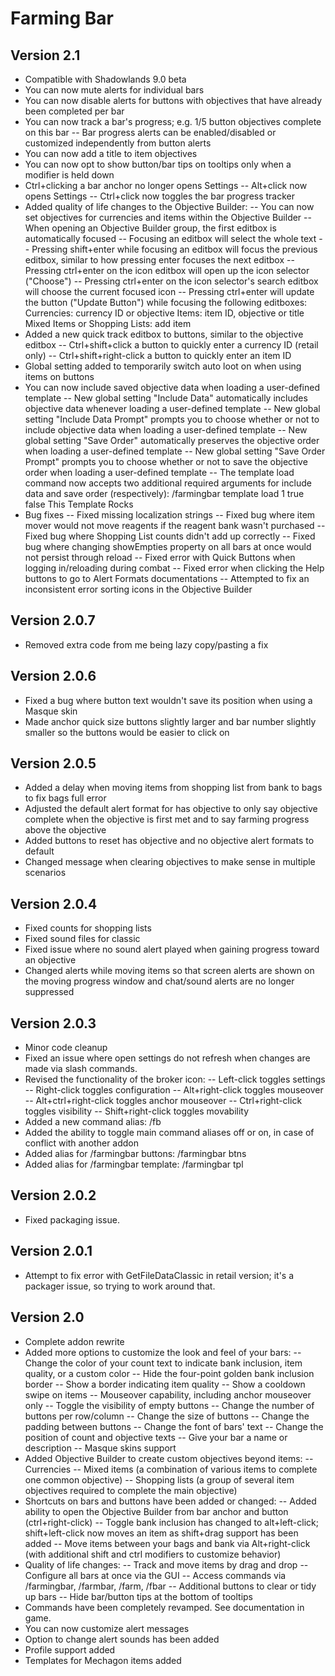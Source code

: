 # Farming Bar
## Version 2.1
- Compatible with Shadowlands 9.0 beta
- You can now mute alerts for individual bars
- You can now disable alerts for buttons with objectives that have already been completed per bar
- You can now track a bar's progress; e.g. 1/5 button objectives complete on this bar
-- Bar progress alerts can be enabled/disabled or customized independently from button alerts
- You can now add a title to item objectives
- You can now opt to show button/bar tips on tooltips only when a modifier is held down
- Ctrl+clicking a bar anchor no longer opens Settings
-- Alt+click now opens Settings
-- Ctrl+click now toggles the bar progress tracker
- Added quality of life changes to the Objective Builder:
-- You can now set objectives for currencies and items within the Objective Builder
-- When opening an Objective Builder group, the first editbox is automatically focused
-- Focusing an editbox will select the whole text
-- Pressing shift+enter while focusing an editbox will focus the previous editbox, similar to how pressing enter focuses the next editbox
-- Pressing ctrl+enter on the icon editbox will open up the icon selector ("Choose")
-- Pressing ctrl+enter on the icon selector's search editbox will choose the current focused icon
-- Pressing ctrl+enter will update the button ("Update Button") while focusing the following editboxes:
Currencies: currency ID or objective
Items: item ID, objective or title
Mixed Items or Shopping Lists: add item
- Added a new quick track editbox to buttons, similar to the objective editbox
-- Ctrl+shift+click a button to quickly enter a currency ID (retail only)
-- Ctrl+shift+right-click a button to quickly enter an item ID
- Global setting added to temporarily switch auto loot on when using items on buttons
- You can now include saved objective data when loading a user-defined template
-- New global setting "Include Data" automatically includes objective data whenever loading a user-defined template
-- New global setting "Include Data Prompt" prompts you to choose whether or not to include objective data when loading a user-defined template
-- New global setting "Save Order" automatically preserves the objective order when loading a user-defined template
-- New global setting "Save Order Prompt" prompts you to choose whether or not to save the objective order when loading a user-defined template
-- The template load command now accepts two additional required arguments for include data and save order (respectively):
/farmingbar template load 1 true false This Template Rocks
- Bug fixes
-- Fixed missing localization strings
-- Fixed bug where item mover would not move reagents if the reagent bank wasn't purchased
-- Fixed bug where Shopping List counts didn't add up correctly
-- Fixed bug where changing showEmpties property on all bars at once would not persist through reload
-- Fixed error with Quick Buttons when logging in/reloading during combat
-- Fixed error when clicking the Help buttons to go to Alert Formats documentations
-- Attempted to fix an inconsistent error sorting icons in the Objective Builder

## Version 2.0.7
- Removed extra code from me being lazy copy/pasting a fix

## Version 2.0.6
- Fixed a bug where button text wouldn't save its position when using a Masque skin
- Made anchor quick size buttons slightly larger and bar number slightly smaller so the buttons would be easier to click on

## Version 2.0.5
- Added a delay when moving items from shopping list from bank to bags to fix bags full error
- Adjusted the default alert format for has objective to only say objective complete when the objective is first met and to say farming progress above the objective
- Added buttons to reset has objective and no objective alert formats to default
- Changed message when clearing objectives to make sense in multiple scenarios

## Version 2.0.4
- Fixed counts for shopping lists
- Fixed sound files for classic
- Fixed issue where no sound alert played when gaining progress toward an objective
- Changed alerts while moving items so that screen alerts are shown on the moving progress window and chat/sound alerts are no longer suppressed

## Version 2.0.3
- Minor code cleanup
- Fixed an issue where open settings do not refresh when changes are made via slash commands.
- Revised the functionality of the broker icon:
-- Left-click toggles settings
-- Right-click toggles configuration
-- Alt+right-click toggles mouseover
-- Alt+ctrl+right-click toggles anchor mouseover
-- Ctrl+right-click toggles visibility
-- Shift+right-click toggles movability
- Added a new command alias: /fb
- Added the ability to toggle main command aliases off or on, in case of conflict with another addon
- Added alias for /farmingbar buttons: /farmingbar btns
- Added alias for /farmingbar template: /farmingbar tpl

## Version 2.0.2
- Fixed packaging issue.

## Version 2.0.1
- Attempt to fix error with GetFileDataClassic in retail version; it's a packager issue, so trying to work around that.

## Version 2.0
- Complete addon rewrite
- Added more options to customize the look and feel of your bars:
-- Change the color of your count text to indicate bank inclusion, item quality, or a custom color
-- Hide the four-point golden bank inclusion border
-- Show a border indicating item quality
-- Show a cooldown swipe on items
-- Mouseover capability, including anchor mouseover only
-- Toggle the visibility of empty buttons
-- Change the number of buttons per row/column
-- Change the size of buttons
-- Change the padding between buttons
-- Change the font of bars' text
-- Change the position of count and objective texts
-- Give your bar a name or description
-- Masque skins support
- Added Objective Builder to create custom objectives beyond items:
-- Currencies
-- Mixed items (a combination of various items to complete one common objective)
-- Shopping lists (a group of several item objectives required to complete the main objective)
- Shortcuts on bars and buttons have been added or changed:
-- Added ability to open the Objective Builder from bar anchor and button (ctrl+right-click)
-- Toggle bank inclusion has changed to alt+left-click; shift+left-click now moves an item as shift+drag support has been added
-- Move items between your bags and bank via Alt+right-click (with additional shift and ctrl modifiers to customize behavior)
- Quality of life changes:
-- Track and move items by drag and drop
-- Configure all bars at once via the GUI
-- Access commands via /farmingbar, /farmbar, /farm, /fbar
-- Additional buttons to clear or tidy up bars
-- Hide bar/button tips at the bottom of tooltips
- Commands have been completely revamped. See documentation in game.
- You can now customize alert messages
- Option to change alert sounds has been added
- Profile support added
- Templates for Mechagon items added